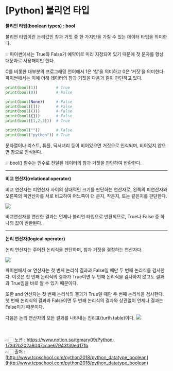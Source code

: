 # [Python] 불리언 타입

**불리언 타입(boolean types) : bool**

불리언 타입이란 논리값인 참과 거짓 중 한 가지만을 가질 수 있는 데이터 타입을 의미한다.

<aside>
💡 파이썬에서는 True와 False가 예약어로 미리 지정되어 있기 때문에 첫 문자를 항상 대문자로 사용해야만 한다.

</aside>

C를 비롯한 대부분의 프로그래밍 언어에서 1은 ‘참’을 의미하고 0은 ‘거짓’을 의미한다. 
파이썬에서는 이에 더해 데이터의 참과 거짓을 다음과 같이 판단하고 있다.

```python
print(bool(1))        # True
print(bool(0))        # False  

print(bool(None))     # False
print(bool([]))       # False
print(bool(()))       # False
print(bool({}))       # False
print(bool([1,2,3]))  # True  

print(bool(""))       # False
print(bool("python")) # True
```

문자열이나 리스트, 튜플, 딕서녀리 등이 비어있으면 거짓으로 인식되며, 
비어있지 않으면 참으로 인식된다.

<aside>
💡 bool() 함수는 인수로 전달된 데이터의 참과 거짓을 판단하여 반환한다.

</aside>

---

**비교 연산자(relational operator)**

비교 연산자는 피연산자 사이의 상대적인 크기를 판단하는 연산자로, 왼쪽의 피연산자와 오른쪽의 피연산자를 서로 비교하여 어느쪽이 더 큰지, 작은지, 또는 같은지를 판단한다.

<img src="https://s3.us-west-2.amazonaws.com/secure.notion-static.com/c2f4f9fb-575d-47f9-913e-ff4f7c5bbfb1/Untitled.png?X-Amz-Algorithm=AWS4-HMAC-SHA256&X-Amz-Content-Sha256=UNSIGNED-PAYLOAD&X-Amz-Credential=AKIAT73L2G45EIPT3X45%2F20230112%2Fus-west-2%2Fs3%2Faws4_request&X-Amz-Date=20230112T230438Z&X-Amz-Expires=86400&X-Amz-Signature=cb38292643afb568e90b8cb3a7466b487318f4f0e1ca1b6afbe3421d33614155&X-Amz-SignedHeaders=host&response-content-disposition=filename%3D%22Untitled.png%22&x-id=GetObject">

비교연산자를 연산한 결과는 언제나 불리언 타입으로 반환되므로, 
True나 False 중 하나의 값이 반환된다.

---

**논리 연산자(logical operator)**

논리 연산자는 주어진 논리식을 판단하며, 참과 거짓을 결정하는 연산자다.

<img src="https://s3.us-west-2.amazonaws.com/secure.notion-static.com/e489e536-93c5-4300-b96f-93c7ece7b262/Untitled.png?X-Amz-Algorithm=AWS4-HMAC-SHA256&X-Amz-Content-Sha256=UNSIGNED-PAYLOAD&X-Amz-Credential=AKIAT73L2G45EIPT3X45%2F20230112%2Fus-west-2%2Fs3%2Faws4_request&X-Amz-Date=20230112T230453Z&X-Amz-Expires=86400&X-Amz-Signature=212b153f427de1555eb58a94c056bc8ddd9555103a1183725350de366b7bff66&X-Amz-SignedHeaders=host&response-content-disposition=filename%3D%22Untitled.png%22&x-id=GetObject">

파이썬에서 or 연산자는 첫 번째 논리식 결과과 False일 때만 두 번째 논리식을 검사한다. 
이것은 첫 번째 논리식의 결과가 True이면 두 번째 논리식을 검사하지 않고도 결과과 True임을 바로 알 수 있기 때문이다.

또한 and 연산자는 첫 번째 논리식의 결과가 True일 때만 두 번째 논리식을 검사한다. 
첫 번째 논리식의 결과과 False이면 두 번째 논리식의 결과와 상관없이 언제나 결과는 False이기 
때문이다.

다음은 논리 연산자의 모든 결과를 나타내는 진리표(turth table)이다.
<img src="https://s3.us-west-2.amazonaws.com/secure.notion-static.com/ccd7576a-1aed-4b48-a6d2-560645a2fffd/Untitled.png?X-Amz-Algorithm=AWS4-HMAC-SHA256&X-Amz-Content-Sha256=UNSIGNED-PAYLOAD&X-Amz-Credential=AKIAT73L2G45EIPT3X45%2F20230112%2Fus-west-2%2Fs3%2Faws4_request&X-Amz-Date=20230112T230507Z&X-Amz-Expires=86400&X-Amz-Signature=82591df953769881fca46374731a5db7cd7c243b7a3ff2e7f8c42c83ac1f4225&X-Amz-SignedHeaders=host&response-content-disposition=filename%3D%22Untitled.png%22&x-id=GetObject">

<br><br>
👉🏻 노션 : https://www.notion.so/tgmary09/Python-173d2b202a8047ccae67943f30ed17fb
<br>
👉🏻 출처 : [http://www.tcpschool.com/python2018/python_datatype_boolean](http://www.tcpschool.com/python2018/python_datatype_boolean)

